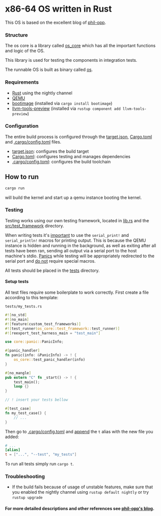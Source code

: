 # x86-64 OS written in Rust 
This OS is based on the excellent blog of [phil-opp](https://os.phil-opp.com/). 

### Structure
The os core is a library called [os_core](/src/os_core.rs) which has all the important functions and logic of the OS.

This library is used for testing the components in integration tests.

The runnable OS is built as binary called [os](/src/os.rs).

### Requirements
- [Rust](https://www.rust-lang.org/) using the nightly channel
- [QEMU](https://www.qemu.org/)
- [bootimage](https://crates.io/crates/bootimage) (installed via `cargo install bootimage`)
- [llvm-tools-preview](https://docs.rs/llvm-tools/latest/llvm_tools/) (installed via `rustup component add llvm-tools-preview`)

### Configuration

The entire build process is configured through the [target.json](/target.json), [Cargo.toml](/Cargo.toml) and [.cargo/config.toml](/.cargo/config.toml) files.

- [target.json](/target.json): configures the build target
- [Cargo.toml](/Cargo.toml): configures testing and manages dependencies
- [.cargo/config.toml](/.cargo/config.toml): configures the build toolchain

## How to run
```bash
cargo run
```
will build the kernel and start up a qemu instance booting the kernel.

### Testing
Testing works using our own testing framework, located in [lib.rs](/src/lib.rs) and the [src/test_framework](/src/test_framework) directory.

When writing tests it's <u>important</u> to use the `serial_print!` and `serial_println!` macros for printing output. This is because the QEMU instance is hidden and running in the background, as well as exiting after all tests have been ran, sending all output via a serial port to the host machine's stdio. <u>Panics</u> while testing will be appropriately redirected to the serial port and <u>do not</u> require special macros.

All tests should be placed in the [tests](/tests/) directory.

#### Setup tests

All test files require some boilerplate to work correctly. First create a file according to this template:

`tests/my_tests.rs`
```rust
#![no_std]
#![no_main]
#![feature(custom_test_frameworks)]
#![test_runner(os_core::test_framework::test_runner)]
#![reexport_test_harness_main = "test_main"]

use core::panic::PanicInfo;

#[panic_handler]
fn panic(info: &PanicInfo) -> ! {
    os_core::test_panic_handler(info)
}

#[no_mangle]
pub extern "C" fn _start() -> ! {
    test_main();
    loop {}
}

// ! insert your tests bellow

#[test_case]
fn my_test_case() {
    // ...
}
```

Then go to [.cargo/config.toml](/.cargo/config.toml) and <u>append</u> the `t` alias with the new file you added:
```toml
# ...
[alias]
t = ["...", "--test", "my_tests"]
```

To run all tests simply run `cargo t`.


### Troubleshooting
- If the build fails because of usage of unstable features, make sure that you enabled the nightly channel using `rustup default nightly` or try `rustup upgrade`


#### For more detailed descriptions and other references see [phil-opp's blog](https://os.phil-opp.com/).
